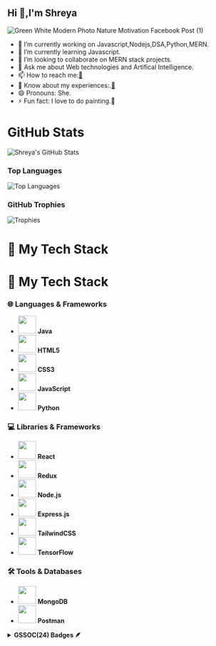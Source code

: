 ## Hi 👋,I'm Shreya 




![Green White Modern Photo Nature Motivation Facebook Post (1)](https://github.com/user-attachments/assets/e35864ba-60e1-49ef-883a-4f5aec7aeabf)
- 🔭 I’m currently working on Javascript,Nodejs,DSA,Python,MERN.
- 🌱 I’m currently learning Javascript.
- 👯 I’m looking to collaborate on MERN stack projects.
- 💬 Ask me about Web technologies and Artifical Intelligence.
- 📫 How to reach me:[📧](mailto:shreyasupe510@gmail.com)
- 📄 Know about my experiences:.[📄](https://drive.google.com/file/d/1KAmuBEmvU60zzEtDZqI7_Jr2YSKr5sk6/view?usp=sharing)
- 😄 Pronouns: She.
- ⚡ Fun fact: I love to do painting.🎨





# GitHub Stats

![Shreya's GitHub Stats](https://github-readme-stats.vercel.app/api?username=shreyasupe35&show_icons=true&hide_title=true&count_private=true&theme=blue-green)

### Top Languages
![Top Languages](https://github-readme-stats.vercel.app/api/top-langs/?username=shreyasupe35&layout=compact&theme=blue-green)



### GitHub Trophies
![Trophies](https://github-profile-trophy.vercel.app/?username=shreyasupe35&theme=onedark)


# 🚀 My Tech Stack

# 🚀 My Tech Stack

### 🌐 **Languages & Frameworks**
- <img src="https://img.icons8.com/color/48/000000/java-coffee-cup.png" width="40" height="40"/> **Java**  
- <img src="https://img.icons8.com/color/48/000000/html-5.png" width="40" height="40"/> **HTML5**  
- <img src="https://img.icons8.com/color/48/000000/css3.png" width="40" height="40"/> **CSS3**  
- <img src="https://img.icons8.com/color/48/000000/javascript.png" width="40" height="40"/> **JavaScript**  
- <img src="https://img.icons8.com/color/48/000000/python.png" width="40" height="40"/> **Python**

### 💻 **Libraries & Frameworks**
- <img src="https://img.icons8.com/color/48/000000/react-native.png" width="40" height="40"/> **React**  
- <img src="https://img.icons8.com/color/48/000000/redux.png" width="40" height="40"/> **Redux**  
- <img src="https://img.icons8.com/color/48/000000/nodejs.png" width="40" height="40"/> **Node.js**  
- <img src="https://img.icons8.com/color/48/000000/express.png" width="40" height="40"/> **Express.js**  
- <img src="https://img.icons8.com/color/48/000000/tailwindcss.png" width="40" height="40"/> **TailwindCSS**  
- <img src="https://img.icons8.com/color/48/000000/tensorflow.png" width="40" height="40"/> **TensorFlow**

### 🛠️ **Tools & Databases**
- <img src="https://img.icons8.com/color/48/000000/mongodb.png" width="40" height="40"/> **MongoDB**  
- <img src="https://img.icons8.com/color/48/000000/postman.png" width="40" height="40"/> **Postman**  








<details>	
 <summary><b>GSSOC(24) Badges 🪶</b></summary><br>
<div style='display:flex; align-items:center; gap: 10px;' align='center'><a href="https://gssoc.girlscript.tech/leaderboard">
<img src="https://raw.githubusercontent.com/GSSoC24/Postman-Challenge/main/docs/assets/Postman%20White.png" width="100px" height="100px" />
  
</div>
</details>




